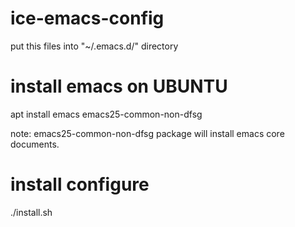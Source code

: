 # ice-emacs-config
put this files into "~/.emacs.d/" directory

# install emacs on UBUNTU

apt install emacs emacs25-common-non-dfsg

note: emacs25-common-non-dfsg package will install emacs core documents.

# install configure

./install.sh
